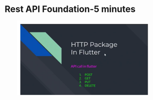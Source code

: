 # Rest API Foundation-5 minutes

<figure><img src="../../../.gitbook/assets/image.png" alt=""><figcaption></figcaption></figure>
